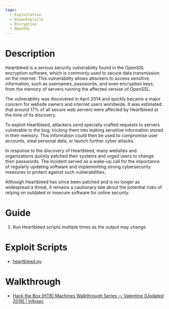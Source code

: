 ```yaml
---
tags:
  - Exploitation
  - KnownExploits
  - Encryption
  - OpenSSL
---
```


# Description

Heartbleed is a serious security vulnerability found in the OpenSSL encryption software, which is commonly used to secure data transmission on the internet. This vulnerability allows attackers to access sensitive information, such as usernames, passwords, and even encryption keys, from the memory of servers running the affected version of OpenSSL.

The vulnerability was discovered in April 2014 and quickly became a major concern for website owners and internet users worldwide. It was estimated that around 17% of all secure web servers were affected by Heartbleed at the time of its discovery.

To exploit Heartbleed, attackers send specially crafted requests to servers vulnerable to the bug, tricking them into leaking sensitive information stored in their memory. This information could then be used to compromise user accounts, steal personal data, or launch further cyber attacks.

In response to the discovery of Heartbleed, many websites and organizations quickly patched their systems and urged users to change their passwords. The incident served as a wake-up call for the importance of regularly updating software and implementing strong cybersecurity measures to protect against such vulnerabilities.

Although Heartbleed has since been patched and is no longer as widespread a threat, it remains a cautionary tale about the potential risks of relying on outdated or insecure software for online security.
# Guide

1. Run Heartbleed scripts multiple times as the output may change


# Exploit Scripts

* [heartbleed.py](https://gist.githubusercontent.com/eelsivart/10174134/raw/8aea10b2f0f6842ccff97ee921a836cf05cd7530/heartbleed.py)

# Walkthrough

* [Hack the Box (HTB) Machines Walkthrough Series — Valentine \[Updated 2019\] | Infosec](https://resources.infosecinstitute.com/topic/hack-the-box-htb-machines-walkthrough-series-valentine/)

